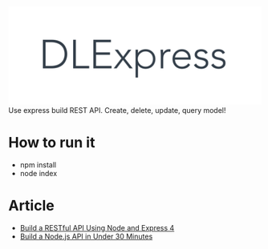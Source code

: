 ![DLExpress](https://github.com/Liqiankun/DLExpress/raw/master/DLExpress.png)
Use express build REST API. Create, delete, update, query model!

# How to run it 
* npm install
* node index

# Article
* [Build a RESTful API Using Node and Express 4](https://scotch.io/tutorials/build-a-restful-api-using-node-and-express-4#toc-our-application)
* [Build a Node.js API in Under 30 Minutes](https://medium.freecodecamp.org/building-a-simple-node-js-api-in-under-30-minutes-a07ea9e390d2)
